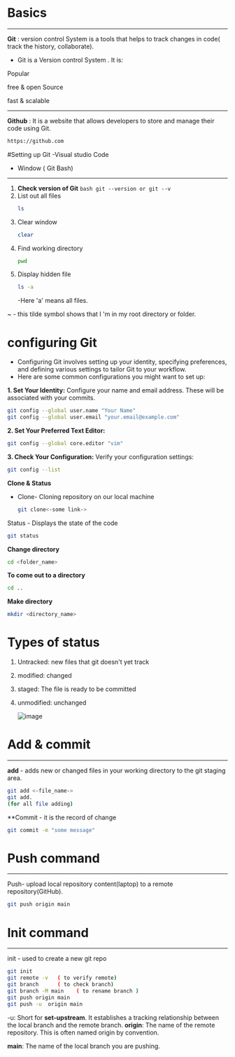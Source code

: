# Basics
---
**Git** : version control System is a tools that helps to track changes in code( track the history, collaborate).

- Git is a Version control System . It is:
  
 Popular
 
free & open Source

fast & scalable

---
**Github** : It is a website that allows developers to store and manage their code using Git.
```bash
https://github.com
```
#Setting up Git
-Visual studio Code
- Window ( Git Bash)
---
 1.  **Check version of Git**
    ```bash
    git --version
    or
    git --v
    ```
2. List out all files
   ```bash
   ls
3. Clear window
   ```bash
   clear
4. Find working directory
   ```bash
   pwd
5. Display hidden file
   ```bash
   ls -a
   ```
   -Here 'a' means all files.

  ~ - this tilde symbol shows that I 'm in my root directory or folder.

# configuring Git
- Configuring Git involves setting up your identity, specifying preferences, and defining various settings to tailor Git to your workflow.
- Here are some common configurations you might want to set up:

**1. Set Your Identity:**
Configure your name and email address. These will be associated with your commits.
```bash
git config --global user.name "Your Name"
git config --global user.email "your.email@example.com"
```
**2. Set Your Preferred Text Editor:**
```bash
git config --global core.editor "vim"
```
**3. Check Your Configuration:**
Verify your configuration settings:
```bash
git config --list
```
**Clone & Status** 
- Clone- Cloning  repository on our local machine
  ```bash
  git clone<-some link->

Status - Displays the state of the code
```bash
git status
```
**Change directory**
```bash
cd <folder_name>
```
**To come out to a directory**
```bash
cd ..
```
**Make directory**
```bash
mkdir <directory_name>
```

# Types of status

1. Untracked: new files that git doesn't yet track
2. modified: changed
3. staged: The file is ready to be committed
4. unmodified: unchanged
   
   ![image](https://github.com/shuchi111/100-Day-DSA_Challenge/assets/107612618/b5a45c3f-6806-4d98-b2ce-07ff79076847)

# Add & commit
---
**add** - adds new or changed files in your working directory to the git staging area.
```bash
git add <-file_name->
git add.
(for all file adding)
```
**Commit - it is the record of change
```bash
git commit -m "some message"
```

# Push command
---
Push- upload local repository content(laptop) to a remote repository(GitHub).
```bash
git push origin main
```

# Init command
---
init - used to create a new git repo
```bash
git init
git remote -v   ( to verify remote)
git branch      ( to check branch)
git branch -M main    ( to rename branch )
git push origin main
git push -u  origin main
```
-u: Short for **set-upstream**. It establishes a tracking relationship between the local branch and the remote branch.
**origin**: The name of the remote repository. This is often named origin by convention.

**main**: The name of the local branch you are pushing.


















    




